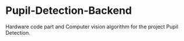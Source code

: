 # Pupil-Detection-Backend
Hardware code part and Computer vision algorithm for the project Pupil Detection.

